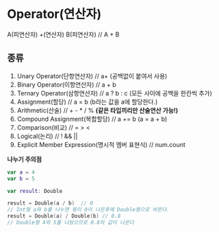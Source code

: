 # Operator(연산자)
A(피연산자) +(연산자) B(피연산자) // A + B

## 종류
1. Unary Operator(단항연산자) // a+ (공백없이 붙여서 사용)
2. Binary Operator(이항연산자) // a + b
3. Ternary Operator(삼항연산자) // a ? b : c (모든 사이에 공백을 한칸씩 추가)
4. Assignment(할당) // a = b (b라는 값을 a에 할당한다.)
5. Arithmetic(산술) // + - * / %  **(같은 타입끼리만 산술연산 가능!)**
6. Compound Assignment(복합할당) // a += b (a = a + b)
7. Comparison(비교) // = > <
8. Logical(논리) // ! && ||
9. Explicit Member Expression(명시적 멤버 표현식) // num.count

**나누기 주의점**
```swift
var a = 4
var b = 5

var result: Double

result = Double(a / b)  // 0
// Int형 a와 b를 나누면 몫이 0이 나온후에 Double형으로 바뀐다.
result = Double(a) / Double(b) // 0.8
// Double형 4와 5를 나눴으므로 0.8의 값이 나온다

```
